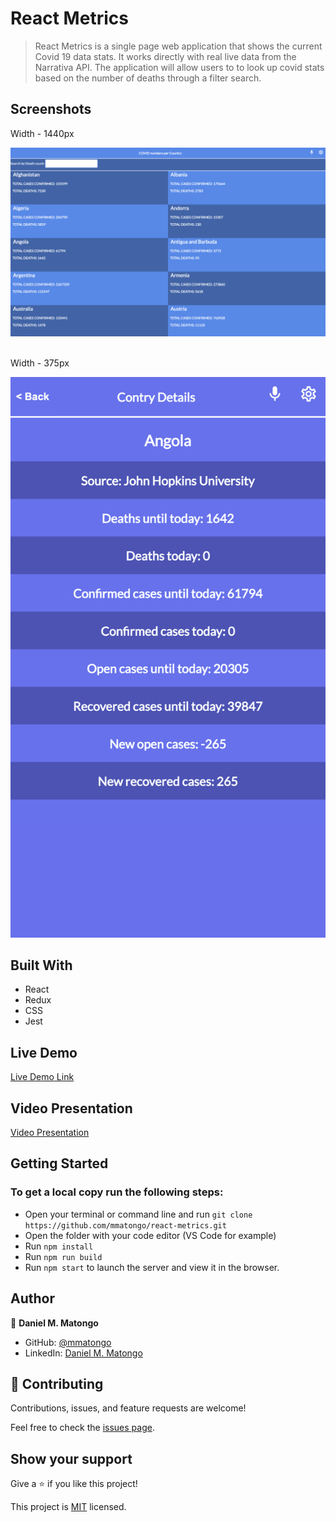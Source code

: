 # React Metrics

> React Metrics is a single page web application that shows the current Covid 19 data stats. It works directly with real live data from the Narrativa API. The application will allow users to to look up covid stats based on the number of deaths through a filter search.
## Screenshots
Width - 1440px
<p>
  <img src="./src/img/1.png" alt="React Metrics"/>
</p>
<br>
Width - 375px
<p>
  <img src="./src/img/2.png" alt="React Metrics" width="700px" />
</p>


## Built With

- React
- Redux
- CSS
- Jest

## Live Demo

[Live Demo Link](https://lucid-ptolemy-f1afc5.netlify.app/)

## Video Presentation
[Video Presentation](https://www.loom.com/share/fdcf1de9240f46a08f1b897ac8ab92b4)

## Getting Started

### To get a local copy run the following steps:

- Open your terminal or command line and run `git clone https://github.com/mmatongo/react-metrics.git`
- Open the folder with your code editor (VS Code for example)
- Run `npm install`
- Run `npm run build`
- Run `npm start` to launch the server and view it in the browser.

## Author

👤 **Daniel M. Matongo**

- GitHub: [@mmatongo](https://github.com/mmatongo)
- LinkedIn: [Daniel M. Matongo](https://linkedin.com/in/mmatongo)


## 🤝 Contributing

Contributions, issues, and feature requests are welcome!

Feel free to check the [issues page](https://github.com/mmatongo/react-metrics/issues).

## Show your support

Give a ⭐️ if you like this project!


This project is [MIT](./MIT.md) licensed.